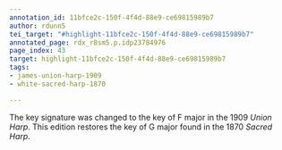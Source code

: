 ```yaml
---
annotation_id: 11bfce2c-150f-4f4d-88e9-ce69815989b7
author: rdunn5
tei_target: "#highlight-11bfce2c-150f-4f4d-88e9-ce69815989b7"
annotated_page: rdx_r8sm5.p.idp23784976
page_index: 43
target: highlight-11bfce2c-150f-4f4d-88e9-ce69815989b7
tags:
- james-union-harp-1909
- white-sacred-harp-1870

---
```

The key signature was changed to the key of F major in the 1909 *Union Harp*.  This edition restores the key of G major found in the 1870 *Sacred Harp*.